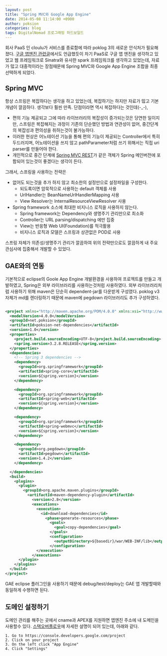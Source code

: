 ```yaml
---
layout: post
title: "Spring MVC와 Google App Engine"
date: 2014-05-08 11:14:00 +0900
author: poksion
categories: blog
tags: DigitalNomad 프로그래밍 하드보일드
---
```


회사 PaaS 인 cloulu가 서비스를 종료함에 따라 poklog 3의 새로운 안식처가 필요해졌다. [구글 앱엔진 관련글](/blog/2013/07/09/start-app-engine.html)에서도 언급했듯이 차기 PaaS로 구글 앱 엔진을 생각하고 있었고 웹 프레임워크로 Sinatra와 유사한 spark 프레임워크를 생각하고 있었는데, 자료가 많고 대중적이라는 장점때문에 Spring MVC와 Google App Engine 조합을 최종 선택하게 되었다.

Spring MVC
----------
항상 스프링은 복잡하다는 생각을 하고 있었는데, 복잡하기는 하지만 자료가 많고 기본 개념이 깔끔하다. 생각보다 훨씬 만족. 단점이라면 역시 복잡하다는 것인데(\-\_\-),

 * 편의 기능 제공되고 그에 따라 라이브러리의 복잡성이 증가되는것은 당연한 일이지만, 스프링은 복잡해지는 과정이 기존의 단순했던 방법과 연관성이 없어, 중간단계의 복잡성과 편의성을 취하는것이 불가능하다.
 * 이러한 현상은 어노테이션 기능을 통해 편의 기능이 제공되는 Controller에서 특히 두드러지며, 어노테이션을 쓰지 않고 pathParameter처럼 쓰기 위해서는 직접 uri parser를 만들어야 한다.
 * 개인적으로 중간 단계에 [Spring MVC REST](http://spring-mvc-rest.sourceforge.net/introduction.html)가 같은 객체가 Spring 메인버전에 포함되어 있는것이 좋겠다는 생각이 든다.

그래서, 스프링을 사용하는 전략은

 * 없어도 되는것을 추가 하지 않고 최소한의 설정만으로 설정파일을 구성한다.
     * 되도록이면 암묵적으로 사용하는 default 객체를 사용
     * UrlHandler는 BeanNameUrlHandlerMapping 사용
     * View Resolver는 InternalResourceViewResolver 사용
 * Spring framework 소스에 최대한 비지니스 로직을 사용하지 않는다.
     * Spring framework는 Dependency와 생명주기 관리만으로 최소화
     * Controller는 URL parsing/dispatching 에만 집중
     * View는 반응형 Web UI(Foundation)를 적극활용
     * 비지니스 로직과 모델은 스프링과 상관없은 POD로 사용

스프링 자체가 의존성/생명주기 관리가 깔끔하여 위의 전략만으로도 깔끔하게 내 주요 관심사에 집중해서 개발할 수 있었다.

GAE와의 연동
----------
기본적으로 eclipse의 Goole App Engine 개발환경을 사용하여 프로젝트를 만들고 개발하였고, Spring은 외부 라이브러리를 사용하는것처럼 사용하였다. 외부 라이브러리처럼 사용하기 위해 maven은 단순히 dependent-jar를 다운받게 구성였다. poklog v3 자체가 md를 렌더링하기 때문에 maven에 pegdown 라이브러리도 추가 구성하였다.

```xml

<project xmlns="http://maven.apache.org/POM/4.0.0" xmlns:xsi="http://www.w3.org/2001/XMLSchema-instance" xsi:schemaLocation="http://maven.apache.org/POM/4.0.0 http://maven.apache.org/xsd/maven-4.0.0.xsd">
  <modelVersion>4.0.0</modelVersion>
  <groupId>net.poksion</groupId>
  <artifactId>poksion-net-dependencies</artifactId>
  <version>1.0</version>
  <properties>
    <project.build.sourceEncoding>UTF-8</project.build.sourceEncoding>
    <spring.version>3.2.8.RELEASE</spring.version>
  </properties>
  <dependencies>
    <!-- Spring 3 dependencies -->
    <dependency>
      <groupId>org.springframework</groupId>
      <artifactId>spring-core</artifactId>
      <version>${spring.version}</version>
    </dependency>

    <dependency>
      <groupId>org.springframework</groupId>
      <artifactId>spring-web</artifactId>
      <version>${spring.version}</version>
    </dependency>

    <dependency>
      <groupId>org.springframework</groupId>
      <artifactId>spring-webmvc</artifactId>
      <version>${spring.version}</version>
    </dependency>

    <dependency>
      <groupId>org.pegdown</groupId>
      <artifactId>pegdown</artifactId>
      <version>1.4.2</version>
    </dependency>

  </dependencies>
  <build>
    <plugins>
      <plugin>
        <groupId>org.apache.maven.plugins</groupId>
          <artifactId>maven-dependency-plugin</artifactId>
            <version>2.8</version>
            <executions>
              <execution>
                <id>download-dependencies</id>
                  <phase>generate-resources</phase>
                    <goals>
                      <goal>copy-dependencies</goal>
                    </goals>
                    <configuration>
                      <outputDirectory>${basedir}/war/WEB-INF/lib</outputDirectory>
                    </configuration>
              </execution>
            </executions>
      </plugin>
    </plugins>
  </build>
</project>

```

GAE eclipse 플러그인을 사용하기 때문에 debug/test/deploy는 GAE 앱 개발할때와 동일하게 수행하면 된다.

도메인 설정하기
------------
도메인 관리를 해주는 곳에서 cname과 APEX를 지원하면 앱엔진 주소에 내 도메인을 사용할수 있다. [스택오버플로우](http://stackoverflow.com/questions/817809/how-to-use-google-app-engine-with-my-own-domain-not-subdomain)에 자세한 설명이 되어 있는데, 아래와 같다.

```
1. Go to https://console.developers.google.com/project
2. Click on your project
3. On the left click "App Engine"
4. Click "Settings"
```


